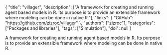 {
  "title": "villager",
  "description": ["A framework for creating and running agent based models in R. Its purpose is to provide an extensible framework where modeling can be done in native R."],
  "links": {
    "GitHub": "https://github.com/zizroc/villager"
  },
  "authors": ["zizroc"],
  "categories": ["Packages and libraries"],
  "tags": ["Simulation"],
  "doi": null
}

<!-- Generated by csv2md.R – do not edit by hand -->

A framework for creating and running agent based models in R. Its purpose is to provide an extensible framework where modeling can be done in native R.